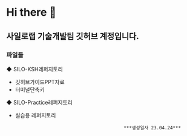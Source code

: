# Hi there 👋

## 사일로랩 **기술개발팀** 깃허브 계정입니다.



### 파일들

◆ SILO-KSH레퍼지토리 

- 깃허브가이드PPT자료        
- 터미널단축키

◆ SILO-Practice레퍼지토리 
- 실습용 레퍼지토리


                                              ***생성일자 23.04.24***

<!--
**SILO-KSH/SILO-KSH** is a ✨ _special_ ✨ repository because its `README.md` (this file) appears on your GitHub profile.

Here are some ideas to get you started:

- 🔭 I’m currently working on ...
- 🌱 I’m currently learning ...
- 👯 I’m looking to collaborate on ...
- 🤔 I’m looking for help with ...
- 💬 Ask me about ...
- 📫 How to reach me: ...
- 😄 Pronouns: ...
- ⚡ Fun fact: ...
-->

